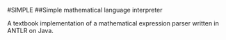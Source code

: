 #SIMPLE
##Simple mathematical language interpreter

A textbook implementation of a mathematical expression parser written in ANTLR on Java.
